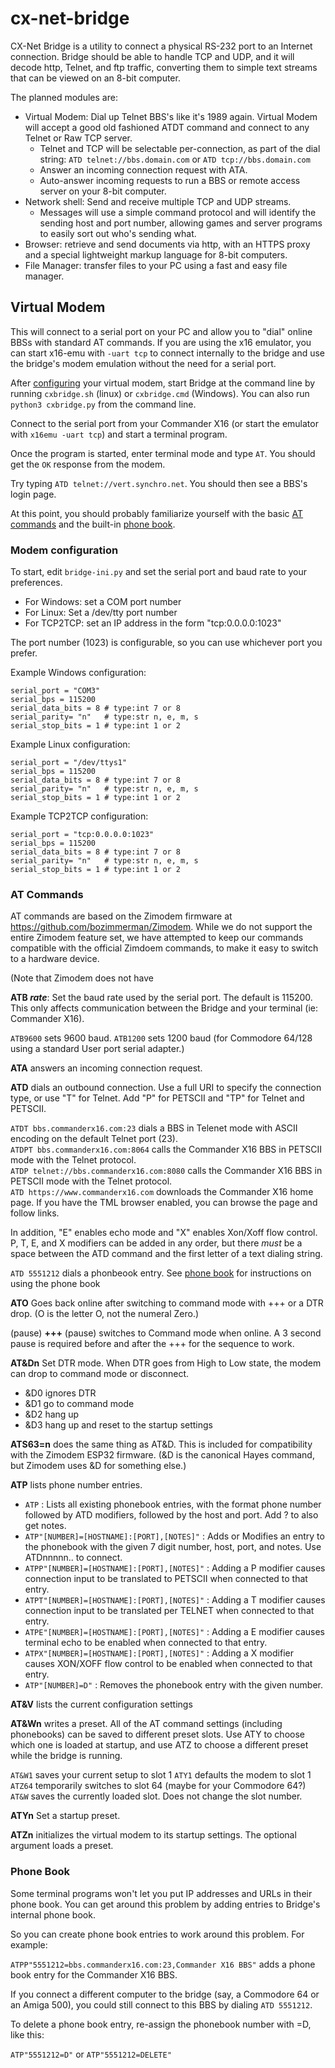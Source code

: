 # cx-net-bridge

CX-Net Bridge is a utility to connect a physical RS-232 port to an Internet
connection. Bridge should be able to handle TCP and UDP, and it will decode
http, Telnet, and ftp traffic, converting them to simple text streams that can
be viewed on an 8-bit computer.

The planned modules are:
* Virtual Modem: Dial up Telnet BBS's like it's 1989 again. Virtual Modem will
  accept a good old fashioned ATDT command and connect to any Telnet or Raw TCP
  server.
  * Telnet and TCP will be selectable per-connection, as part of the dial
    string: `ATD telnet://bbs.domain.com` or `ATD tcp://bbs.domain.com`
  * Answer an incoming connection request with ATA.
  * Auto-answer incoming requests to run a BBS or remote access server on your
    8-bit computer.
* Network shell: Send and receive multiple TCP and UDP streams. 
  * Messages will use a simple command protocol and will identify the sending
    host and port number, allowing games and server programs to easily sort out
    who's sending what.
* Browser: retrieve and send documents via http, with an HTTPS proxy and a
  special lightweight markup language for 8-bit computers.
* File Manager: transfer files to your PC using a fast and easy file manager.


## Virtual Modem

This will connect to a serial port on your PC and allow you to "dial" online
BBSs with standard AT commands. If you are using the x16 emulator, you can start
x16-emu with `-uart tcp` to connect internally to the bridge and use the
bridge's modem emulation without the need for a serial port.

After [configuring](#modem-configuration) your virtual modem, start Bridge at
the command line by running `cxbridge.sh` (linux) or `cxbridge.cmd` (Windows).
You can also run `python3 cxbridge.py` from the command line. 

Connect to the serial port from your Commander X16 (or start the emulator with
`x16emu -uart tcp`) and start a terminal program.

Once the program is started, enter terminal mode and type `AT`. You should get
the `OK` response from the modem.

Try typing `ATD telnet://vert.synchro.net`. You should then see a BBS's login
page.

At this point, you should probably familiarize yourself with the basic [AT
commands](#at-commands) and the built-in [phone book](#phone-book).

### Modem configuration
To start, edit `bridge-ini.py` and set the serial port and baud rate to your
preferences. 

* For Windows: set a COM port number
* For Linux: Set a /dev/tty port number
* For TCP2TCP: set an IP address in the form "tcp:0.0.0.0:1023"

The port number (1023) is configurable, so you can use whichever port you
prefer.

Example Windows configuration:

```
serial_port = "COM3"
serial_bps = 115200
serial_data_bits = 8 # type:int 7 or 8
serial_parity= "n"   # type:str n, e, m, s
serial_stop_bits = 1 # type:int 1 or 2
```

Example Linux configuration:

```
serial_port = "/dev/ttys1"
serial_bps = 115200
serial_data_bits = 8 # type:int 7 or 8
serial_parity= "n"   # type:str n, e, m, s
serial_stop_bits = 1 # type:int 1 or 2
```

Example TCP2TCP configuration:

```
serial_port = "tcp:0.0.0.0:1023"
serial_bps = 115200
serial_data_bits = 8 # type:int 7 or 8
serial_parity= "n"   # type:str n, e, m, s
serial_stop_bits = 1 # type:int 1 or 2
```

### AT Commands

AT commands are based on the Zimodem firmware at
https://github.com/bozimmerman/Zimodem. While we do not support the entire
Zimodem feature set, we have attempted to keep our commands compatible with the
official Zimdoem commands, to make it easy to switch to a hardware device.

(Note that Zimodem does not have 

**ATB *rate***: Set the baud rate used by the serial port. The default is
115200. This only affects communication between the Bridge and your terminal
(ie: Commander X16).

`ATB9600` sets 9600 baud.
`ATB1200` sets 1200 baud (for Commodore 64/128 using a standard User port serial
adapter.)

**ATA** answers an incoming connection request. 

**ATD** dials an outbound connection. Use a full URI to specify the connection type,
or use "T" for Telnet. Add "P" for PETSCII and "TP" for Telnet and PETSCII.

`ATDT bbs.commanderx16.com:23` dials a BBS in Telenet mode with ASCII encoding
on the default Telnet port (23).  
`ATDPT bbs.commanderx16.com:8064` calls the Commander X16 BBS in PETSCII mode
with the Telnet protocol.  
`ATDP telnet://bbs.commanderx16.com:8080` calls the Commander X16 BBS in PETSCII
mode with the Telnet protocol.  
`ATD https://www.commanderx16.com` downloads the Commander X16 home page. If you
have the TML browser enabled, you can browse the page and follow links.

In addition, "E" enables echo mode and "X" enables Xon/Xoff flow control. P, T,
E, and X modifiers can be added in any order, but there *must* be a space
between the ATD command and the first letter of a text dialing string.

`ATD 5551212` dials a phonbeook entry. See [phone book](#phone-book) for
instructions on using the phone book

**ATO** Goes back online after switching to command mode with +++ or a DTR drop.
(O is the letter O, not the numeral Zero.)

(pause) **+++** (pause) switches to Command mode when online. A 3 second pause
is required before and after the +++ for the sequence to work.

**AT&Dn** Set DTR mode. When DTR goes from High to Low state, the modem can drop
to command mode or disconnect.

* &D0 ignores DTR 
* &D1 go to command mode
* &D2 hang up 
* &D3 hang up and reset to the startup settings

**ATS63=n** does the same thing as AT&D. This is included for compatibility with
the Zimodem ESP32 firmware. (&D is the canonical Hayes command, but Zimodem uses
&D for something else.)

**ATP** lists phone number entries.

* `ATP` : Lists all existing phonebook entries, with the format phone number
followed by ATD modifiers, followed by the host and port.  Add ? to also get
notes.  
* `ATP"[NUMBER]=[HOSTNAME]:[PORT],[NOTES]"` : Adds or Modifies an entry to the
phonebook with the given 7 digit number, host, port, and notes. Use ATDnnnnn..
to connect.  
* `ATPP"[NUMBER]=[HOSTNAME]:[PORT],[NOTES]"` : Adding a P modifier causes
connection input to be translated to PETSCII  when connected to that entry.  
* `ATPT"[NUMBER]=[HOSTNAME]:[PORT],[NOTES]"` : Adding a T modifier causes
connection input to be translated per TELNET  when connected to that entry.
* `ATPE"[NUMBER]=[HOSTNAME]:[PORT],[NOTES]"` : Adding a E modifier causes
terminal echo to be enabled when connected to that entry.
* `ATPX"[NUMBER]=[HOSTNAME]:[PORT],[NOTES]"` : Adding a X modifier causes
XON/XOFF flow control to be enabled when connected to that entry.  
* `ATP"[NUMBER]=D"` : Removes the phonebook entry with the given number.

**AT&V** lists the current configuration settings

**AT&Wn** writes a preset.  All of the AT command settings (including
phonebooks) can be saved to different preset slots. Use ATY to choose which one
is loaded at startup, and use ATZ to choose a different preset while the bridge
is running.

`AT&W1` saves your current setup to slot 1
`ATY1` defaults the modem to slot 1
`ATZ64` temporarily switches to slot 64 (maybe for your Commodore 64?)
`AT&W` saves the currently loaded slot. Does not change the slot number.

**ATYn** Set a startup preset.

**ATZn** initializes the virtual modem to its startup settings. The optional
argument loads a preset.

### Phone Book

Some terminal programs won't let you put IP addresses and URLs in their phone
book. You can get around this problem by adding entries to Bridge's internal
phone book.

So you can create phone book entries to work around this problem. For example:

`ATPP"5551212=bbs.commanderx16.com:23,Commander X16 BBS"` adds a phone book
entry for the Commander X16 BBS.

If you connect a different computer to the
bridge (say, a Commodore 64 or an Amiga 500), you could still connect to this
BBS by dialing `ATD 5551212`.

To delete a phone book entry, re-assign the phonebook number with =D, like this:

`ATP"5551212=D"` or `ATP"5551212=DELETE"`

